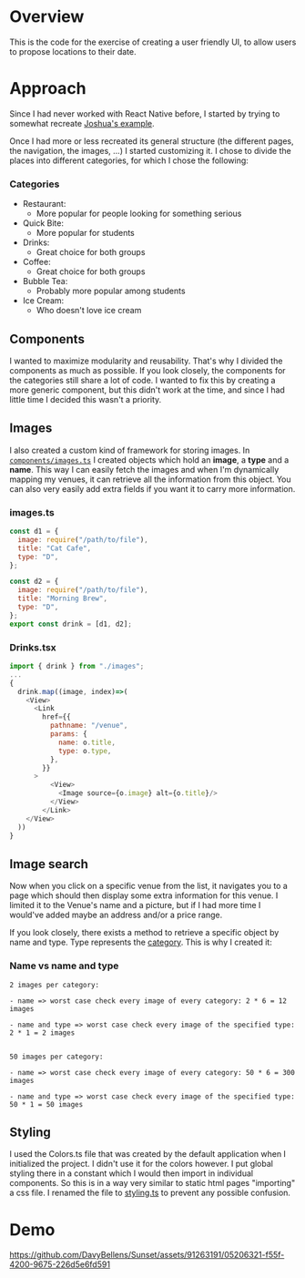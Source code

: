 # Overview

This is the code for the exercise of creating a user friendly UI, to allow users to propose locations to their date.

# Approach

Since I had never worked with React Native before, I started by trying to somewhat recreate [Joshua's example](https://github.com/JoshIri360/sunset-matches-exercise).

Once I had more or less recreated its general structure (the different pages, the navigation, the images, ...) I started customizing it. I chose to divide the places into different categories, for which I chose the following:

### Categories

- Restaurant:
  - More popular for people looking for something serious
- Quick Bite:
  - More popular for students
- Drinks:
  - Great choice for both groups
- Coffee:
  - Great choice for both groups
- Bubble Tea:
  - Probably more popular among students
- Ice Cream:
  - Who doesn't love ice cream

## Components

I wanted to maximize modularity and reusability. That's why I divided the components as much as possible. If you look closely, the components for the categories still share a lot of code. I wanted to fix this by creating a more generic component, but this didn't work at the time, and since I had little time I decided this wasn't a priority.

## Images

I also created a custom kind of framework for storing images. In [`components/images.ts`](/Sunset/components/images.ts) I created objects which hold an **image**, a **type** and a **name**. This way I can easily fetch the images and when I'm dynamically mapping my venues, it can retrieve all the information from this object. You can also very easily add extra fields if you want it to carry more information.

### images.ts

```js
const d1 = {
  image: require("/path/to/file"),
  title: "Cat Cafe",
  type: "D",
};

const d2 = {
  image: require("/path/to/file"),
  title: "Morning Brew",
  type: "D",
};
export const drink = [d1, d2];
```

### Drinks.tsx

```js
import { drink } from "./images";
...
{
  drink.map((image, index)=>(
    <View>
      <Link
        href={{
          pathname: "/venue",
          params: {
            name: o.title,
            type: o.type,
          },
        }}
      >
          <View>
            <Image source={o.image} alt={o.title}/>
          </View>
        </Link>
    </View>
  ))
}
```

## Image search

Now when you click on a specific venue from the list, it navigates you to a page which should then display some extra information for this venue. I limited it to the Venue's name and a picture, but if I had more time I would've added maybe an address and/or a price range.

If you look closely, there exists a method to retrieve a specific object by name and type. Type represents the [category](#categories). This is why I created it:

### Name vs name and type

```
2 images per category:

- name => worst case check every image of every category: 2 * 6 = 12 images

- name and type => worst case check every image of the specified type: 2 * 1 = 2 images


50 images per category:

- name => worst case check every image of every category: 50 * 6 = 300 images

- name and type => worst case check every image of the specified type: 50 * 1 = 50 images

```

## Styling

I used the Colors.ts file that was created by the default application when I initialized the project. I didn't use it for the colors however. I put global styling there in a constant which I would then import in individual components. So this is in a way very similar to static html pages "importing" a css file. I renamed the file to [styling.ts](/Sunset/constants/styles.ts) to prevent any possible confusion.

# Demo

https://github.com/DavyBellens/Sunset/assets/91263191/05206321-f55f-4200-9675-226d5e6fd591
